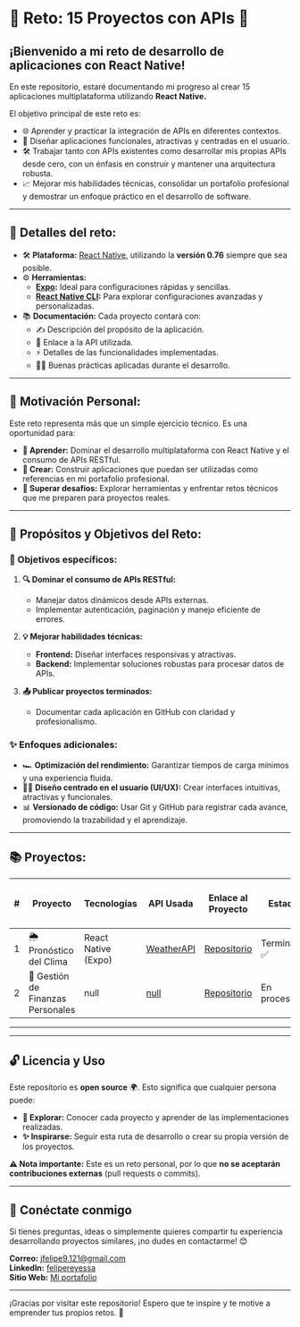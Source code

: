 # 🌟 Reto: 15 Proyectos con APIs 🚀  

## **¡Bienvenido a mi reto de desarrollo de aplicaciones con React Native!**  

En este repositorio, estaré documentando mi progreso al crear 15 aplicaciones multiplataforma utilizando **React Native.**

El objetivo principal de este reto es:
- 🌐 Aprender y practicar la integración de APIs en diferentes contextos.
- 🎨 Diseñar aplicaciones funcionales, atractivas y centradas en el usuario.
- 🛠️ Trabajar tanto con APIs existentes como desarrollar mis propias APIs desde cero, con un énfasis en construir y mantener una arquitectura robusta.
- 📈 Mejorar mis habilidades técnicas, consolidar un portafolio profesional y demostrar un enfoque práctico en el desarrollo de software.

---  

## **🎯 Detalles del reto:**  

- 🛠️ **Plataforma:** [React Native](https://reactnative.dev), utilizando la **versión 0.76** siempre que sea posible.  
- ⚙️ **Herramientas:**  
  - **[Expo](https://docs.expo.dev/get-started/set-up-your-environment):** Ideal para configuraciones rápidas y sencillas.  
  - **[React Native CLI](https://reactnative.dev/docs/native-platform):** Para explorar configuraciones avanzadas y personalizadas.  
- 📚 **Documentación:** Cada proyecto contará con:  
  - ✍️ Descripción del propósito de la aplicación.  
  - 🔗 Enlace a la API utilizada.  
  - ⚡ Detalles de las funcionalidades implementadas.  
  - 🧑‍💻 Buenas prácticas aplicadas durante el desarrollo.  

---  

## **📝 Motivación Personal:**  

Este reto representa más que un simple ejercicio técnico. Es una oportunidad para:  
- **🌟 Aprender:** Dominar el desarrollo multiplataforma con React Native y el consumo de APIs RESTful.  
- **📂 Crear:** Construir aplicaciones que puedan ser utilizadas como referencias en mi portafolio profesional.  
- **🚀 Superar desafíos:** Explorar herramientas y enfrentar retos técnicos que me preparen para proyectos reales.  

---  

## **📌 Propósitos y Objetivos del Reto:**  

### **🎯 Objetivos específicos:**  
1. **🔍 Dominar el consumo de APIs RESTful:**  
   - Manejar datos dinámicos desde APIs externas.  
   - Implementar autenticación, paginación y manejo eficiente de errores.  

2. **💡 Mejorar habilidades técnicas:**  
   - **Frontend:** Diseñar interfaces responsivas y atractivas.  
   - **Backend:** Implementar soluciones robustas para procesar datos de APIs.  

3. **📤 Publicar proyectos terminados:**  
   - Documentar cada aplicación en GitHub con claridad y profesionalismo.  

### **✨ Enfoques adicionales:**  
- 🏎️ **Optimización del rendimiento:** Garantizar tiempos de carga mínimos y una experiencia fluida.  
- 👨‍🎨 **Diseño centrado en el usuario (UI/UX):** Crear interfaces intuitivas, atractivas y funcionales.  
- 📊 **Versionado de código:** Usar Git y GitHub para registrar cada avance, promoviendo la trazabilidad y el aprendizaje.  

---  

## **📚 Proyectos:**  

| **#** | **Proyecto**                | **Tecnologías**       | **API Usada**                     | **Enlace al Proyecto**   | **Estado**      | **Enlace de descarga .apk**      |
|-------|-----------------------------|-----------------------|-----------------------------------|--------------------------|-----------------|-----------------------------------|
| 1     | 🌦️ Pronóstico del Clima     | React Native (Expo)   | [WeatherAPI](https://www.weatherapi.com) | [Repositorio](https://github.com/felipesanchez-dev/Pronostico-del-Clima) | Terminado ✅    | [APK](https://expo.dev/artifacts/eas/4HyspTxXZwrbuyKpq5TH5b.apk)                          |
| 2     | 🧮 Gestión de Finanzas Personales    | null  | [null](#) | [Repositorio](#) | En proceso...    | [APK](#)                          |
---  
---  

## **🔓 Licencia y Uso**  

Este repositorio es **open source** 🌍. Esto significa que cualquier persona puede:  
- **📖 Explorar:** Conocer cada proyecto y aprender de las implementaciones realizadas.  
- **✨ Inspirarse:** Seguir esta ruta de desarrollo o crear su propia versión de los proyectos.  

**⚠️ Nota importante:** Este es un reto personal, por lo que **no se aceptarán contribuciones externas** (pull requests o commits).  

---  

## **💬 Conéctate conmigo**  

Si tienes preguntas, ideas o simplemente quieres compartir tu experiencia desarrollando proyectos similares, ¡no dudes en contactarme! 😊  

**Correo:** [jfelipe9.121@gmail.com](mailto:jfelipe9.121@gmail.com)  
**LinkedIn:** [felipereyessa](https://www.linkedin.com/in/felipereyessa)  
**Sitio Web:** [Mi portafolio](https://pipedev.vercel.app/)  

---  

¡Gracias por visitar este repositorio! Espero que te inspire y te motive a emprender tus propios retos. 🚀  
